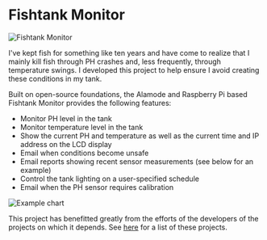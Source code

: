 # Fishtank Monitor
![Fishtank Monitor](/../master/fishtank_monitor/fishtank_monitor.jpg?raw=true "Fishtank Monitor")

I've kept fish for something like ten years and have come to realize that I mainly kill fish through PH crashes and, less frequently, through temperature swings.  I developed this project to help ensure I avoid creating these conditions in my tank.

Built on open-source foundations, the Alamode and Raspberry Pi based Fishtank Monitor provides the following features:
* Monitor PH level in the tank
* Monitor temperature level in the tank
* Show the current PH and temperature as well as the current time and IP address on the LCD display
* Email when conditions become unsafe
* Email reports showing recent sensor measurements (see below for an example)
* Control the tank lighting on a user-specified schedule
* Email when the PH sensor requires calibration

![Example chart](/../master/fishtank_monitor/chart_example.png?raw=true "Example Chart")

This project has benefitted greatly from the efforts of the developers of the projects on which it depends.  See [here](http://edwillis.github.io/FishtankMonitor/index.html) for a list of these projects.  
